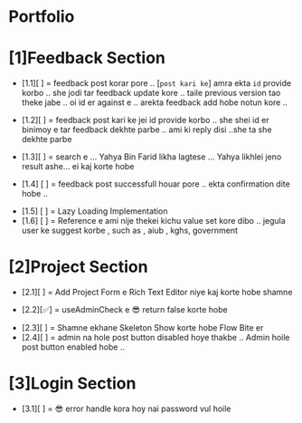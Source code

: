 # Portfolio

# [1]Feedback Section

-   [1.1][ ] = feedback post korar pore .. [`post kari ke`] amra ekta `id` provide korbo .. she jodi tar feedback update kore .. taile previous version tao theke jabe .. oi id er against e .. arekta feedback add hobe notun kore ..

*   [1.2][ ] = feedback post kari ke jei id provide korbo ..
    she shei id er binimoy e tar feedback dekhte parbe .. ami ki reply
    disi ..she ta she dekhte parbe

*   [1.3][ ] = search e ... Yahya Bin Farid likha lagtese ... Yahya likhlei jeno result ashe... ei kaj korte hobe

-   [1.4] [ ] = feedback post successfull houar pore .. ekta confirmation dite hobe ..

*   [1.5] [ ] = Lazy Loading Implementation
*   [1.6] [ ] = Reference e ami nije thekei kichu value set kore dibo .. jegula user ke suggest korbe , such as , aiub , kghs,
    government

# [2]Project Section

-   [2.1][ ] = Add Project Form e Rich Text Editor niye kaj korte hobe shamne

-   [2.2][✅] = useAdminCheck e 😎 return false korte hobe

*   [2.3][ ] = Shamne ekhane Skeleton Show korte hobe Flow Bite er
*   [2.4][ ] = admin na hole post button disabled hoye thakbe .. Admin hoile post button enabled hobe ..

# [3]Login Section

-   [3.1][ ] = 😎 error handle kora hoy nai password vul hoile
